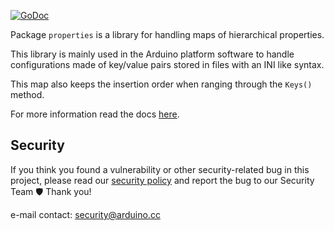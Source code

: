 
[![GoDoc](https://godoc.org/github.com/arduino/go-properties-orderedmap?status.svg)](https://godoc.org/github.com/arduino/go-properties-orderedmap)

Package `properties` is a library for handling maps of hierarchical properties.  

This library is mainly used in the Arduino platform software to handle
configurations made of key/value pairs stored in files with an INI like
syntax.

This map also keeps the insertion order when ranging through the `Keys()` method.

For more information read the docs [here](https://godoc.org/github.com/arduino/go-properties-orderedmap).

## Security

If you think you found a vulnerability or other security-related bug in this project, please read our
[security policy](https://github.com/arduino/go-properties-orderedmap/security/policy) and report the bug to our Security Team 🛡️
Thank you!

e-mail contact: security@arduino.cc
